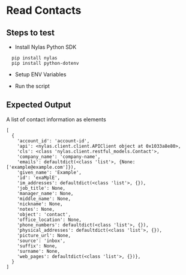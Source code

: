 # Read Contacts

## Steps to test

- Install Nylas Python SDK

```
  pip install nylas
  pip install python-dotenv
```

- Setup ENV Variables

- Run the script

## Expected Output

A list of contact information as elements

```
[
  {
    'account_id': 'account-id',
    'api': <nylas.client.client.APIClient object at 0x1033a8e80>,
    'cls': <class 'nylas.client.restful_models.Contact'>,
    'company_name': 'company-name',
    'emails': defaultdict(<class 'list'>, {None: ['example@example.com']}),
    'given_name': 'Example',
    'id': 'exaMplE',
    'im_addresses': defaultdict(<class 'list'>, {}),
    'job_title': None,
    'manager_name': None,
    'middle_name': None,
    'nickname': None,
    'notes': None,
    'object': 'contact',
    'office_location': None,
    'phone_numbers': defaultdict(<class 'list'>, {}),
    'physical_addresses': defaultdict(<class 'list'>, {}),
    'picture_url': None,
    'source': 'inbox',
    'suffix': None,
    'surname': None,
    'web_pages': defaultdict(<class 'list'>, {})},
  }
]
```
